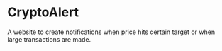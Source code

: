 # CryptoAlert
A website to create notifications when price hits certain target or when large transactions are made.
